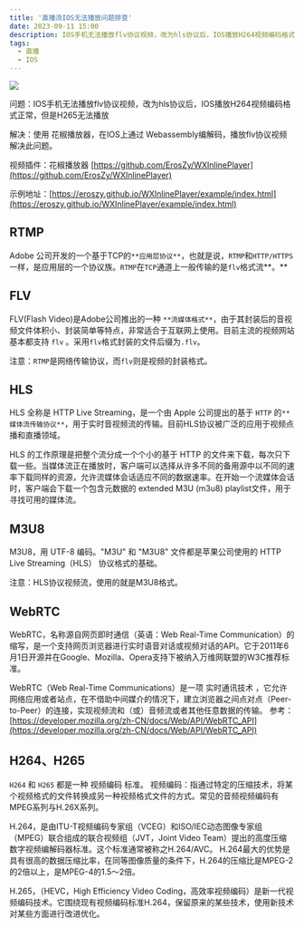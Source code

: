 ```yaml
---
title: '直播流IOS无法播放问题排查'
date: 2023-09-11 15:00
description: IOS手机无法播放flv协议视频，改为hls协议后，IOS播放H264视频编码格式正常，但是H265无法播放
tags: 
  - 直播
  - IOS 
---
```


![](https://img2023.cnblogs.com/blog/953927/202309/953927-20230911150430511-548926482.jpg)

问题：IOS手机无法播放flv协议视频，改为hls协议后，IOS播放H264视频编码格式正常，但是H265无法播放

解决：使用 花椒播放器，在IOS上通过 Webassembly编解码，播放flv协议视频解决此问题。

视频插件：花椒播放器 [https://github.com/ErosZy/WXInlinePlayer](https://github.com/ErosZy/WXInlinePlayer)

示例地址：[https://eroszy.github.io/WXInlinePlayer/example/index.html](https://eroszy.github.io/WXInlinePlayer/example/index.html)

## RTMP

Adobe 公司开发的一个基于TCP的`**应用层协议**`，也就是说，`RTMP`和`HTTP/HTTPS`一样，是应用层的一个协议族。`RTMP`在`TCP`通道上一般传输的是`flv`格式流**。**

## FLV

FLV(Flash Video)是Adobe公司推出的一种 `**流媒体格式**`，由于其封装后的音视频文件体积小、封装简单等特点，非常适合于互联网上使用。目前主流的视频网站基本都支持 `flv` 。采用`flv`格式封装的文件后缀为`.flv`。

注意：`RTMP`是网络传输协议，而`flv`则是视频的封装格式。

## HLS

HLS 全称是 HTTP Live Streaming，是一个由 Apple 公司提出的基于 `HTTP` 的`**媒体流传输协议**`，用于实时音视频流的传输。目前HLS协议被广泛的应用于视频点播和直播领域。

HLS 的工作原理是把整个流分成一个个小的基于 HTTP 的文件来下载，每次只下载一些。当媒体流正在播放时，客户端可以选择从许多不同的备用源中以不同的速率下载同样的资源，允许流媒体会话适应不同的数据速率。在开始一个流媒体会话时，客户端会下载一个包含元数据的 extended M3U (m3u8) playlist文件，用于寻找可用的媒体流。

## M3U8

M3U8，用 UTF-8 编码。"M3U" 和 "M3U8" 文件都是苹果公司使用的 HTTP Live Streaming（HLS） 协议格式的基础。

注意：HLS协议视频流，使用的就是M3U8格式。

## WebRTC

WebRTC，名称源自网页即时通信（英语：Web Real-Time Communication）的缩写，是一个支持网页浏览器进行实时语音对话或视频对话的API。它于2011年6月1日开源并在Google、Mozilla、Opera支持下被纳入万维网联盟的W3C推荐标准。

WebRTC（Web Real-Time Communications）是一项 实时通讯技术 ，它允许网络应用或者站点，在不借助中间媒介的情况下，建立浏览器之间点对点（Peer-to-Peer）的连接，实现视频流和（或）音频流或者其他任意数据的传输。
参考：[https://developer.mozilla.org/zh-CN/docs/Web/API/WebRTC_API](https://developer.mozilla.org/zh-CN/docs/Web/API/WebRTC_API)

## H264、H265

`H264` 和 `H265` 都是一种 视频编码 标准。
视频编码：指通过特定的压缩技术，将某个视频格式的文件转换成另一种视频格式文件的方式。常见的音频视频编码有MPEG系列与H.26X系列。

H.264，是由ITU-T视频编码专家组（VCEG）和ISO/IEC动态图像专家组（MPEG）联合组成的联合视频组（JVT，Joint Video Team）提出的高度压缩数字视频编解码器标准。这个标准通常被称之H.264/AVC。
H.264最大的优势是具有很高的数据压缩比率，在同等图像质量的条件下，H.264的压缩比是MPEG-2的2倍以上，是MPEG-4的1.5～2倍。

H.265，（HEVC，High Efficiency Video Coding，高效率视频编码）是新一代视频编码技术。它围绕现有视频编码标准H.264，保留原来的某些技术，使用新技术对某些方面进行改进优化。

 
